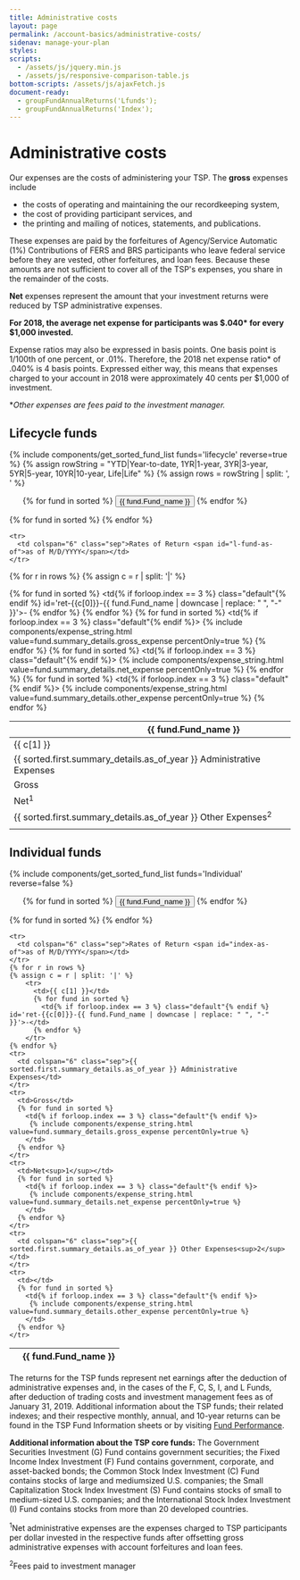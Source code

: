 ```yaml
---
title: Administrative costs
layout: page
permalink: /account-basics/administrative-costs/
sidenav: manage-your-plan
styles:
scripts:
  - /assets/js/jquery.min.js
  - /assets/js/responsive-comparison-table.js
bottom-scripts: /assets/js/ajaxFetch.js
document-ready:
  - groupFundAnnualReturns('Lfunds');
  - groupFundAnnualReturns('Index');
---
```


# Administrative costs

Our expenses are the costs of administering your TSP. The **gross** expenses include

* the costs of operating and maintaining the our recordkeeping system,
* the cost of providing participant services, and
* the printing and mailing of notices, statements, and publications.

These expenses are paid by the forfeitures of Agency/Service Automatic (1%) Contributions of FERS and BRS participants who leave federal service before they are vested, other forfeitures, and loan fees. Because these amounts are not sufficient to cover all of the TSP's expenses, you share in the remainder of the costs.

**Net** expenses represent the amount that your investment returns were reduced by TSP administrative expenses.

__For 2018, the average net expense for participants was $.040* for every $1,000 invested.__

Expense ratios may also be expressed in basis points. One basis point is 1/100th of one percent, or .01%. Therefore, the 2018 net expense ratio* of .040% is 4 basis points. Expressed either way, this means that expenses charged to your account in 2018 were approximately 40 cents per $1,000 of investment.

\*_Other expenses are fees paid to the investment manager._

<!-- DIRTY Responsive pricing table HTML -->


<section class="comparison" markdown="1">

## Lifecycle funds
{% include components/get_sorted_fund_list funds='lifecycle' reverse=true %}
{% assign rowString = "YTD|Year-to-date, 1YR|1-year, 3YR|3-year, 5YR|5-year, 10YR|10-year, Life|Life" %}
{% assign rows = rowString | split: ', ' %}

<ul class="funds-lifecycle">
{% for fund in sorted %}
  <li{% if forloop.index == 3 %} class="active"{% endif %}>
    <button>{{ fund.Fund_name }}</button>
  </li>
{% endfor %}
</ul>

<table class="l">
  <thead>
    <tr>
      <th class="hide"></th>
      {% for fund in sorted %}
        <th class="{% if forloop.index == 3 %} default{% endif %}">{{ fund.Fund_name }}</th>
      {% endfor %}
    </tr>
  </thead>
  <tbody>

    <tr>
      <td colspan="6" class="sep">Rates of Return <span id="l-fund-as-of">as of M/D/YYYY</span></td>
    </tr>
{% for r in rows %}
{% assign c = r | split: '|' %}
    <tr>
      <td>{{ c[1] }}</td>
      {% for fund in sorted %}
        <td{% if forloop.index == 3 %} class="default"{% endif %} id='ret-{{c[0]}}-{{ fund.Fund_name | downcase | replace: " ", "-" }}'>-</td>
      {% endfor %}
    </tr>
{% endfor %}
    <tr>
      <td colspan="6" class="sep">{{ sorted.first.summary_details.as_of_year }} Administrative Expenses</td>
    </tr>
    <tr>
      <td>Gross</td>
      {% for fund in sorted %}
        <td{% if forloop.index == 3 %} class="default"{% endif %}>
         {% include components/expense_string.html value=fund.summary_details.gross_expense percentOnly=true %}
        </td>
      {% endfor %}
    </tr>
    <tr>
      <td>Net<sup>1</sup></td>
      {% for fund in sorted %}
        <td{% if forloop.index == 3 %} class="default"{% endif %}>
         {% include components/expense_string.html value=fund.summary_details.net_expense percentOnly=true %}
        </td>
      {% endfor %}
    </tr>
    <tr>
      <td colspan="6" class="sep">{{ sorted.first.summary_details.as_of_year }} Other Expenses<sup>2</sup></td>
    </tr>
    <tr>
      <td></td>
      {% for fund in sorted %}
        <td{% if forloop.index == 3 %} class="default"{% endif %}>
         {% include components/expense_string.html value=fund.summary_details.other_expense percentOnly=true %}
        </td>
      {% endfor %}
    </tr>

  </tbody>
</table>

## Individual funds
{% include components/get_sorted_fund_list funds='Individual' reverse=false %}

<ul class="funds-individual">
{% for fund in sorted %}
  <li{% if forloop.index == 3 %} class="active"{% endif %}>
    <button>{{ fund.Fund_name }}</button>
  </li>
{% endfor %}
</ul>

<table class="i">
  <thead>
    <tr>
      <th class="hide"></th>
      {% for fund in sorted %}
        <th class="bg-blue{% if forloop.index == 3 %} default{% endif %}">{{ fund.Fund_name }}</th>
      {% endfor %}
    </tr>
  </thead>
  <tbody>

    <tr>
      <td colspan="6" class="sep">Rates of Return <span id="index-as-of">as of M/D/YYYY</span></td>
    </tr>
    {% for r in rows %}
    {% assign c = r | split: '|' %}
        <tr>
          <td>{{ c[1] }}</td>
          {% for fund in sorted %}
            <td{% if forloop.index == 3 %} class="default"{% endif %} id='ret-{{c[0]}}-{{ fund.Fund_name | downcase | replace: " ", "-" }}'>-</td>
          {% endfor %}
        </tr>
    {% endfor %}
    <tr>
      <td colspan="6" class="sep">{{ sorted.first.summary_details.as_of_year }} Administrative Expenses</td>
    </tr>
    <tr>
      <td>Gross</td>
      {% for fund in sorted %}
        <td{% if forloop.index == 3 %} class="default"{% endif %}>
         {% include components/expense_string.html value=fund.summary_details.gross_expense percentOnly=true %}
        </td>
      {% endfor %}
    </tr>
    <tr>
      <td>Net<sup>1</sup></td>
      {% for fund in sorted %}
        <td{% if forloop.index == 3 %} class="default"{% endif %}>
         {% include components/expense_string.html value=fund.summary_details.net_expense percentOnly=true %}
        </td>
      {% endfor %}
    </tr>
    <tr>
      <td colspan="6" class="sep">{{ sorted.first.summary_details.as_of_year }} Other Expenses<sup>2</sup></td>
    </tr>
    <tr>
      <td></td>
      {% for fund in sorted %}
        <td{% if forloop.index == 3 %} class="default"{% endif %}>
         {% include components/expense_string.html value=fund.summary_details.other_expense percentOnly=true %}
        </td>
      {% endfor %}
    </tr>
  </tbody>
</table>

The returns for the TSP funds represent net earnings after the deduction of administrative expenses and, in the cases of the F, C, S, I, and L Funds, after deduction of trading costs and investment management fees as of January 31, 2019. Additional information about the TSP funds; their related indexes; and their respective monthly, annual, and 10-year returns can be found in the TSP Fund Information sheets or by visiting [Fund Performance](/fund-performance/).

**Additional information about the TSP core funds:** The Government Securities Investment (G) Fund contains government securities; the Fixed Income Index
Investment (F) Fund contains government, corporate, and asset-backed bonds; the Common Stock Index Investment (C) Fund contains stocks of large and mediumsized U.S. companies; the Small Capitalization Stock Index Investment (S) Fund contains stocks of small to medium-sized U.S. companies; and the International Stock Index Investment (I) Fund contains stocks from more than 20 developed countries.

<sup>1</sup>Net administrative expenses are the expenses charged to TSP participants per dollar invested in the respective funds after offsetting gross administrative expenses
with account forfeitures and loan fees.

<sup>2</sup>Fees paid to investment manager
</section>
